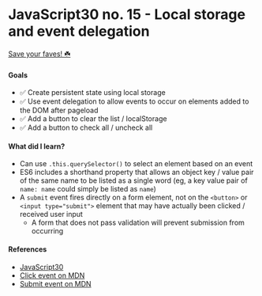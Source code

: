 # JavaScript30 no. 15 - Local storage and event delegation

[Save your faves! ☘️](https://codepen.io/nichelicorn/pen/NWvKJoB)

#### Goals
* ✅ Create persistent state using local storage
* ✅ Use event delegation to allow events to occur on elements added to the DOM after pageload
* ✅ Add a button to clear the list / localStorage
* ✅ Add a button to check all / uncheck all

#### What did I learn?
* Can use `.this.querySelector()` to select an element based on an event
* ES6 includes a shorthand property that allows an object key / value pair of the same name to be listed as a single word (eg, a key value pair of `name: name` could simply be listed as `name`)
* A `submit` event fires directly on a form element, not on the `<button>` or `<input type="submit">` element that may have actually been clicked / received user input
  * A form that does not pass validation will prevent submission from occurring

#### References
* [JavaScript30](https://javascript30.com/)
* [Click event on MDN](https://developer.mozilla.org/en-US/docs/Web/API/Element/click_event)
* [Submit event on MDN](https://developer.mozilla.org/en-US/docs/Web/API/HTMLFormElement/submit_event)